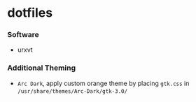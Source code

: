 # dotfiles

### Software
* urxvt


### Additional Theming
* `Arc Dark`, apply custom orange theme by placing `gtk.css` in `/usr/share/themes/Arc-Dark/gtk-3.0/`

